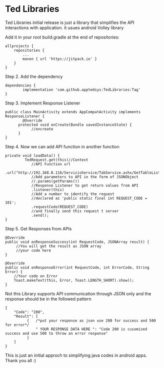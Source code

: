 # Ted Libraries
Ted Libraries initial release is just a library that simplifies the API interactions with application. 
it usues android Volley library 

Add it in your root build.gradle at the end of repositories:

	allprojects {
		repositories {
			...
			maven { url 'https://jitpack.io' }
		}
	}
Step 2. Add the dependency

	dependencies {
	        implementation 'com.github.apptedsys:TedLibraries:Tag'
	}
  
Step 3. Implement Response Listener

	public class MainActivity extends AppCompatActivity implements ResponseListener {
	        @Override
          protected void onCreate(Bundle savedInstanceState) {
                //oncreate
          }
	}
  
Step 4. Now we can add API function in another function

	private void loadData() {
	         TedRequest.get(this)//Context
                //API Function url         
                .url("http://192.168.0.116/ServizioService/TabService.ashx/GetTableList")
                //Add parameters to API in the form of JSONObject
                //.params(getParams())
                //Response Listener to get return values from API
                .listener(this)
                //Add a number to identify the request 
                //declared as 'public static final int REQUEST_CODE = 101';
                .requestCode(REQUEST_CODE)
                //and finally send this request t server
                .send();
	}
  
  Step 5. Get Responses from APIs

    @Override
    public void onResponseSuccess(int RequestCode, JSONArray result) {
         //You will get the result as JSON array 
         //your code here
    }
    
    @Override
    public void onResponseError(int RequestCode, int ErrorCode, String Error) {
        //Your code on Error
        Toast.makeText(this, Error, Toast.LENGTH_SHORT).show();
    }

Not this Library supports API communication through JSON only and the response should be in the followed pattern

	{
        "Code": "200",
        "Result": [
              {   /*put your response as json use 200 for success and 500 for error*/
                  " YOUR RESPONSE DATA HERE ": "Code 200 is cusomized success and use 500 to throw an error response"
              }
        ]
	}
  
  This is just an initial approch to simplifying java codes in android apps.
  Thank you all :)
  
